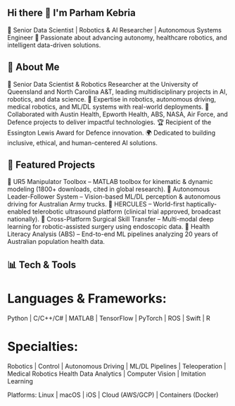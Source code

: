 ## Hi there 👋 I'm Parham Kebria

<!--
**parhamkebria/parhamkebria** is a ✨ _special_ ✨ repository because its `README.md` (this file) appears on your GitHub profile.

Here are some ideas to get you started:

- 🔭 I’m currently working on ...
- 🌱 I’m currently learning ...
- 👯 I’m looking to collaborate on ...
- 🤔 I’m looking for help with ...
- 💬 Ask me about ...
- 📫 How to reach me: ...
- 😄 Pronouns: ...
- ⚡ Fun fact: ...
-->


🎯 Senior Data Scientist | Robotics & AI Researcher | Autonomous Systems Engineer
🚀 Passionate about advancing autonomy, healthcare robotics, and intelligent data-driven solutions.

## 🌟 About Me

🔬 Senior Data Scientist & Robotics Researcher at the University of Queensland and North Carolina A&T, leading multidisciplinary projects in AI, robotics, and data science.
🤖 Expertise in robotics, autonomous driving, medical robotics, and ML/DL systems with real-world deployments.
🏥 Collaborated with Austin Health, Epworth Health, ABS, NASA, Air Force, and Defence projects to deliver impactful technologies.
🏆 Recipient of the Essington Lewis Award for Defence innovation.
🌍 Dedicated to building inclusive, ethical, and human-centered AI solutions.

## 🚀 Featured Projects

🔹 UR5 Manipulator Toolbox
 – MATLAB toolbox for kinematic & dynamic modeling (1800+ downloads, cited in global research).
🔹 Autonomous Leader-Follower System
 – Vision-based ML/DL perception & autonomous driving for Australian Army trucks.
🔹 HERCULES
 – World-first haptically-enabled telerobotic ultrasound platform (clinical trial approved, broadcast nationally).
🔹 Cross-Platform Surgical Skill Transfer
 – Multi-modal deep learning for robotic-assisted surgery using endoscopic data.
🔹 Health Literacy Analysis (ABS)
 – End-to-end ML pipelines analyzing 20 years of Australian population health data.

## 📊 Tech & Tools

# Languages & Frameworks:
Python | C/C++/C# | MATLAB | TensorFlow | PyTorch | ROS | Swift | R

# Specialties:
Robotics | Control | Autonomous Driving | ML/DL Pipelines | Teleoperation | Medical Robotics
Health Data Analytics | Computer Vision | Imitation Learning

Platforms:
Linux | macOS | iOS | Cloud (AWS/GCP) | Containers (Docker)
